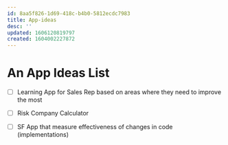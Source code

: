 ```yaml
---
id: 8aa5f826-1d69-418c-b4b0-5812ecdc7983
title: App-ideas
desc: ''
updated: 1606120819797
created: 1604002227872
---
```


# An App Ideas List

- [ ] Learning App for Sales Rep based on areas where they need to improve the most 
- [ ] Risk Company Calculator 
- [ ] SF App that measure effectiveness of changes in code (implementations)
 
